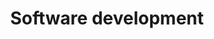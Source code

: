 ---
type: tags
layout: list
title: "Software development"
translationKey: "tag-software-development"
---